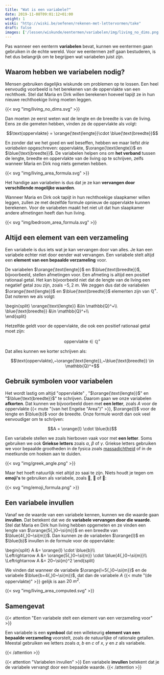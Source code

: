 ```yaml
---
title: "Wat is een variabele?"
date: 2019-11-08T09:01:12+01:00
weight: 1
wiski: "http://wiski.be/oefenen/rekenen-met-lettervormen/take"
draft: false
images: ['/lessen/wiskunde/eentermen/variabelen/img/living_no_dims.png', '/lessen/wiskunde/eentermen/variabelen/img/living_area_formula.png', '/lessen/wiskunde/eentermen/variabelen/img/bedroom_area_formula.png', '/lessen/wiskunde/eentermen/variabelen/img/greek_angle.png', '/lessen/wiskunde/eentermen/variabelen/img/emoji_formula.png', '/lessen/wiskunde/eentermen/variabelen/img/living_area_computed.png']
---
```


Pas wanneer een eenterm **variabelen** bevat, kunnen we eentermen gaan
gebruiken in de echte wereld. Voor we eentermen zelf gaan bestuderen, is het dus
belangrijk om te begrijpen wat variabelen juist zijn.

## Waarom hebben we variabelen nodig?

Mensen gebruiken dagelijks wiskunde om problemen op te lossen. Een heel
eenvoudig voorbeeld is het berekenen van de oppervlakte van een rechthoek. Stel
dat Maria en Dirk willen berekenen hoeveel tapijt ze in hun nieuwe
rechthoekige living moeten leggen.

{{< svg "img/living_no_dims.svg" >}}

Dan moeten ze eerst weten wat de lengte en de breedte is van de living. Eens ze
die gemeten hebben, vinden ze de oppervlakte als volgt:

$$\text{oppervlakte} = \orange{\text{lengte}}\cdot \blue{\text{breedte}}$$

En zonder dat we het goed en wel beseffen, hebben we maar liefst *drie
variabelen* opgeschreven: $\text{oppervlakte}$, $\orange{\text{lengte}}$ en
$\blue{\text{breedte}}$. De variabelen helpen ons om **het verband** tussen de
lengte, breedte en oppervlakte van de living op te schrijven, zelfs wanneer
Maria en Dirk nog niets gemeten hebben.

{{< svg "img/living_area_formula.svg" >}}

Het handige aan variabelen is dus dat je ze kan **vervangen door verschillende mogelijke waarden**. 

Wanneer Maria en Dirk ook tapijt in hun rechthoekige slaapkamer willen leggen, zullen ze met dezelfde formule opnieuw de oppervlakte kunnen berekenen. Voor de variabelen maakt het niet uit dat hun slaapkamer andere afmetingen heeft dan hun living.

{{< svg "img/bedroom_area_formula.svg" >}}

## Altijd een element van een verzameling

Een variabele is dus iets wat je kan vervangen door van alles. Je kan een variabele echter niet door eender wat vervangen. Een variabele stelt altijd een **element van een bepaalde verzameling** voor.

De variabelen $\orange{\text{lengte}}$ en
$\blue{\text{breedte}}$, bijvoorbeeld, stellen afmetingen voor. Een afmeting is altijd een positief rationaal getal. Het kan bijvoorbeeld niet dat de lengte van de living een negatief getal zou
zijn, zoals $-5{,}2~\si{m}$.
We zeggen dus dat de variabelen $\orange{\text{lengte}}$ en
$\blue{\text{breedte}}$ elementen zijn van $\mathbb{Q}^+$. Dat noteren we als volgt:

\begin{split}
    \orange{\text{lengte}} &\in \mathbb{Q}^+\\\\\
    \blue{\text{breedte}} &\in \mathbb{Q}^+\\\\\
\end{split}

Hetzelfde geldt voor de oppervlakte, die ook een positief rationaal getal moet zijn:

$$\text{oppervlakte} \in \mathbb{Q}^+$$

Dat alles kunnen we korter schrijven als:

$$\text{oppervlakte},~\orange{\text{lengte}},~\blue{\text{breedte}} \in \mathbb{Q}^+$$

## Gebruik symbolen voor variabelen

Het wordt lastig om altijd "$\text{oppervlakte}$" , "$\orange{\text{lengte}}$" en
"$\blue{\text{breedte}}$" te schrijven. Daarom gaan we onze variabelen **afkorten**.
Dat kunnen we bijvoorbeeld doen met **een letter**, zoals $A$ voor de
oppervlakte {{< mute "(van het Engelse \"Area\")" >}}, $\orange{l}$ voor de 
lengte en $\blue{b}$ voor de breedte. Onze
formule wordt dan ook veel eenvoudiger om te schrijven:

$$A = \orange{l} \cdot \blue{b}$$

Een variabele stellen we zoals hierboven vaak voor met **een letter**. Soms
gebruiken we ook **Griekse letters** zoals $\alpha$, $\beta$ of $\gamma$.
Griekse letters gebruiken we voor bepaalde grootheden in de fysica zoals
[massadichtheid](/lessen/fysica/grootheden_eenheden/formules_omvormen) of in de
meetkunde om hoeken aan te duiden.

{{< svg "img/greek_angle.png" >}}

Maar het hoeft natuurlijk niet altijd zo saai te zijn. Niets houdt je tegen om
**emoji's** te gebruiken als variabele, zoals :dog:, :elephant: of
:straight_ruler::

{{< svg "img/emoji_formula.png" >}}

## Een variabele invullen

Vanaf we de waarde van een variabele kennen, kunnen we die waarde gaan
**invullen**. Dat betekent dat we de **variabele vervangen door die waarde**.
Stel dat Maria en Dirk hun living hebben opgemeten en ze vinden een lengte van
$\orange{5{,}0~\si{m}}$ en een breedte van $\blue{4{,}0~\si{m}}$. Dan kunnen ze de
variabelen $\orange{l}$ en $\blue{b}$ invullen in de formule voor de
oppervlakte:

\begin{split}
    A &= \orange{l} \cdot \blue{b}\\\\\
    \Leftrightarrow A &= \orange{5{,}0~\si{m}} \cdot \blue{4{,}0~\si{m}}\\\\\
    \Leftrightarrow A &= 20~\si{m}^2
\end{split}

We vinden dat wanneer de variabele $\orange{l=5{,}0~\si{m}}$ en de variabele
$\blue{b=4{,}0~\si{m}}$, dat dan de variabele
$A$ {{< mute "(de oppervlakte)" >}} gelijk is aan $20~\si{m}^2$.

{{< svg "img/living_area_computed.svg" >}}

## Samengevat

{{< attention "Een variabele stelt een element van een verzameling voor" >}}

Een variabele is een **symbool** dat een willekeurig **element van een bepaalde
verzameling** voorstelt, zoals de natuurlijke of rationale getallen. Meestal
gebruiken we letters zoals $a$, $b$ en $c$ of $x$, $y$ en $z$ als variabele.

{{< /attention >}}

{{< attention "Variabelen invullen" >}}
Een variabele **invullen** betekent dat je de variabele vervangt door een
bepaalde waarde.
{{< /attention >}}
